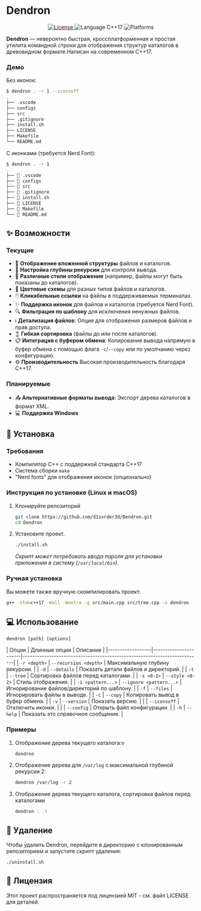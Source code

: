 # Dendron

<p align="center">
  <a href="https://github.com/d1sxrder3d/Dendron/blob/main/LICENSE">
    <img src="https://img.shields.io/badge/License-MIT-blue.svg" alt="License">
  </a>
  <img src="https://img.shields.io/badge/language-C%2B%2B17-blue.svg" alt="Language C++17">
  <img src="https://img.shields.io/badge/platform-Linux%20%7C%20macOS%20%7C%20Windows-lightgrey.svg" alt="Platforms">
</p>

**Dendron** — невероятно быстрая, кроссплатформенная и простая утилита командной строки для отображения структур каталогов в древовидном формате.Написан на современном C++17.

### Демо

Без иконок:
```sh
$ dendron . -r 1 --iconsoff
.
├── .vscode
├── configs
├── src
├── .gitignore
├── install.sh
├── LICENSE
├── Makefile
└── README.md
```

С иконками (требуется Nerd Font):
```sh
$ dendron . -r 1
.
├──  .vscode
├──  configs
├──  src
├──  .gitignore
├──  install.sh
├──  LICENSE
├──  Makefile
└──  README.md
```

## ✨ Возможности

### Текущие
- 🌳 **Отображение вложенной структуры** файлов и каталогов.
- 📏 **Настройка глубины рекурсии** для контроля вывода.
- 🎨 **Различные стили отображения** (например, файлы могут быть показаны до каталогов).
- 🌈 **Цветовые схемы** для разных типов файлов и каталогов.
- 🖱️ **Кликабельные ссылки** на файлы в поддерживаемых терминалах.
- ✨ **Поддержка иконок** для файлов и каталогов (требуется Nerd Font).
- 🔍 **Фильтрация по шаблону** для исключения ненужных файлов.
- ℹ️ **Детализация файлов**: Опция для отображения размеров файлов и прав доступа.
- ↕️ **Гибкая сортировка** (файлы до или после каталогов).
- 📋 **Интеграция с буфером обмена**: Копирование вывода напрямую в буфер обмена с помощью флага `-c`/`--copy` или по умолчанию через конфигурацию.
- ⚙️ **Производительность** Высокая производительность благодаря C++17.

### Планируемые
- 📤 **Альтернативные форматы вывода**: Экспорт дерева каталогов в формат XML.
- 💻 **Поддержка Windows** 


## 🚀 Установка

### Требования

- Компилятор C++ с поддержкой стандарта C++17
- Система сборки `make` 
- "Nerd fonts" для отображения иконок (опционально)


### Инструкция по установке (Linux и macOS)
1.  Клонируйте репозиторий
    ```sh
    git clone https://github.com/d1sxrder3d/Dendron.git
    cd Dendron
    ```

2. Установите проект.
    ```sh
    ./install.sh
    ```
    *Скрипт может потребовать ввода пароля для установки приложения в систему (`/usr/local/bin`).*

### Ручная установка
Вы можете также вручную скомпилировать проект:
```sh
g++ -std=c++17 -Wall -Wextra -g src/main.cpp src/tree.cpp -o dendron
```

## 💻 Использование

```
dendron [path] [options]
```
<h id="section_flags"></h>
| Опции          | Длинные опции             | Описание                                                              |
|------------------|-----------------------|--------------------------------------------------------------------------|
| `-r <depth>`   | `--recursion <depth>`  | Максимальную глубину рекурсии.                                         |
| `-d`    | `--details`  | Показать детали файлов и директорий.     |
| `-t`           | `--tree`              | Сортировка файлов перед каталогами.                                           |
| `-s <0-2>`     | `--style <0-2>`       | Стиль отображения. |
| `-i <pattern...>` | `--ignore <pattern...>`  | Игнорирование файлов/директорий по шаблону. |
| `-f`           | `--files`             | Игнорировать файлы в выводе. |
| `-c`           | `--copy`              | Копировать вывод в буфер обмена. |
| `-v`           | `--version`           | Показать версию. |
|                | `--iconsoff`          | Отключить иконки.             |
|                | `--config`            | Открыть файл конфигурации.             |
| `-h`           | `--help`              | Показать это справочное сообщение.                                                   |

### Примеры 
1. Отображение дерева текущего каталога:v
    ```sh
    dendron
    ```
2. Отображение дерева для `/var/log` с максимальной глубиной рекурсии 2:
    ```sh
    dendron /var/log -r 2
    ```
3. Отображение дерева текущего каталога, сортировка файлов перед каталогами
    ```sh
    dendron . -t
    ```

## 🔧 Удаление
Чтобы удалить Dendron, перейдите в директорию с клонированным репозиторием и запустите скрипт удаления:
```sh
./uninstall.sh
```

## 📜 Лицензия
Этот проект распространяется под лицензией MIT - см. файл LICENSE для деталей.
